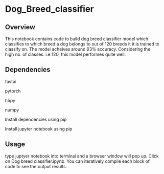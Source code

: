 # Dog_Breed_classifier


## Overview

This notebook contains code to build dog breed classifier model which classifies to which breed a dog belongs to out of 120 breeds it it is trained to classify on. The model acheives around 93% accuracy. Considering the high no. of classes. i.e 120, this model performes quite well.

## Dependencies

fastai

pytorch

h5py

numpy

Install dependencies using pip 

Install jupyter notebook using pip

## Usage

type juptyer notebook into terminal and a browser window will pop up. Click on Dog breed classifier.ipynb. You can iteratively compile each block of code to see the output results.
